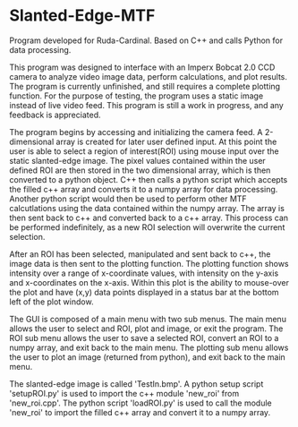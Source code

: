 # Slanted-Edge-MTF
Program developed for Ruda-Cardinal. Based on C++ and calls Python for data processing. 

This program was designed to interface with an Imperx Bobcat 2.0 CCD camera to analyze video image data, perform calculations, and plot results. The program is currently unfinished, and still requires a complete plotting function. For the purpose of testing, the program uses a static image instead of live video feed. This program is still a work in progress, and any feedback is appreciated. 

The program begins by accessing and initializing the camera feed. A 2-dimensional array is created for later user defined input. At this point the user is able to select a region of interest(ROI) using mouse input over the static slanted-edge image. The pixel values contained within the user defined ROI are then stored in the two dimensional array, which is then converted to a python object. C++ then calls a python script which accepts the filled c++ array and converts it to a numpy array for data processing. Another python script would then be used to perform other MTF calcutlations using the data contained within the numpy array. The array is then sent back to c++ and converted back to a c++ array. This process can be performed indefinitely, as a new ROI selection will overwrite the current selection. 

After an ROI has been selected, manipulated and sent back to c++, the image data is then sent to the plotting function. The plotting function shows intensity over a range of x-coordinate values, with intensity on the y-axis and x-coordinates on the x-axis. Within this plot is the ability to mouse-over the plot and have (x,y) data points displayed in a status bar at the bottom left of the plot window. 

The GUI is composed of a main menu with two sub menus. The main menu allows the user to select and ROI, plot and image, or exit the program. The ROI sub menu allows the user to save a selected ROI, convert an ROI to a numpy array, and exit back to the main menu. The plotting sub menu allows the user to plot an image (returned from python), and exit back to the main menu. 

The slanted-edge image is called 'TestIn.bmp'. A python setup script 'setupROI.py' is used to import the c++ module 'new_roi' from 'new_roi.cpp'. The python script 'loadROI.py' is used to call the module 'new_roi' to import the filled c++ array and convert it to a numpy array. 
